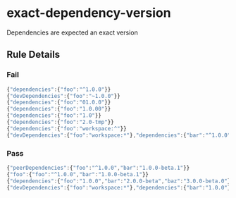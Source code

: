 <!-- prettier-ignore-start -->
# exact-dependency-version

Dependencies are expected an exact version

## Rule Details

### Fail

```ts
{"dependencies":{"foo":"^1.0.0"}}
{"devDependencies":{"foo":"~1.0.0"}}
{"dependencies":{"foo":"01.0.0"}}
{"dependencies":{"foo":"1.0.00"}}
{"dependencies":{"foo":"1.0"}}
{"dependencies":{"foo":"2.0-tmp"}}
{"dependencies":{"foo":"workspace:^"}}
{"devDependencies":{"foo":"workspace:*"},"dependencies":{"bar":"^1.0.0"}}
```

### Pass

```ts
{"peerDependencies":{"foo":"^1.0.0","bar":"1.0.0-beta.1"}}
{"foo":{"foo":"^1.0.0","bar":"1.0.0-beta.1"}}
{"dependencies":{"foo":"1.0.0","bar":"2.0.0-beta","baz":"3.0.0-beta.0"}}
{"devDependencies":{"foo":"workspace:*"},"dependencies":{"bar":"1.0.0"}}
```
<!-- prettier-ignore-end -->
